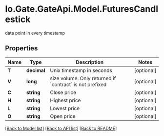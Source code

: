 
# Io.Gate.GateApi.Model.FuturesCandlestick

data point in every timestamp

## Properties

Name | Type | Description | Notes
------------ | ------------- | ------------- | -------------
**T** | **decimal** | Unix timestamp in seconds | [optional] 
**V** | **long** | size volume. Only returned if &#x60;contract&#x60; is not prefixed | [optional] 
**C** | **string** | Close price | [optional] 
**H** | **string** | Highest price | [optional] 
**L** | **string** | Lowest price | [optional] 
**O** | **string** | Open price | [optional] 

[[Back to Model list]](../README.md#documentation-for-models)
[[Back to API list]](../README.md#documentation-for-api-endpoints)
[[Back to README]](../README.md)
